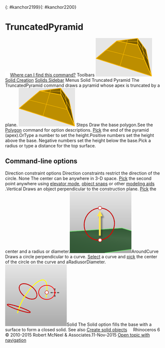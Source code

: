 ---
---

{: #kanchor2199}{: #kanchor2200}
# TruncatedPyramid
 [![images/transparent.gif](images/transparent.gif)Where can I find this command?](javascript:void(0);) Toolbars
![images/truncatedpyramid.png](images/truncatedpyramid.png) [Solid Creation](solid-creation-toolbar.html)  [Solids Sidebar](solids-sidebar-toolbar.html) 
Menus
Solid
Truncated Pyramid
The TruncatedPyramid command draws a pyramid whose apex is truncated by a plane.
![images/truncatedpyramid.png](images/truncatedpyramid.png)
Steps
Draw the base polygon.See the [Polygon](polygon.html) command for option descriptions. [Pick](pick-location.html) the end of the pyramid (apex).OrType a number to set the height.Positive numbers set the height above the base. Negative numbers set the height below the base.Pick a radius or type a distance for the top surface.
## Command-line options
Direction constraint options
Direction constraints restrict the direction of the circle.
None
The center can be anywhere in 3-D space.
 [Pick](pick-location.html) the second point anywhere using [elevator mode](cursor-constraints.html#elevator-mode), [object snaps](object-snaps.html) or other [modeling aids](modeling-aids.html) .Vertical
Draws an object perpendicular to the construction plane.
 [Pick](pick-location.html) the center and a radius or diameter.![images/circle-vertical.png](images/circle-vertical.png)AroundCurve
Draws a circle perpendicular to a curve.
 [Select](select-objects.html) a curve and [pick](pick-location.html) the center of the circle on the curve and aRadiusorDiameter.![images/circle-aroundcurve.png](images/circle-aroundcurve.png)Solid
The Solid option fills the base with a surface to form a closed solid.
See also
 [Create solid objects](sak-solid.html) 
&#160;
&#160;
Rhinoceros 6 © 2010-2015 Robert McNeel &amp; Associates.11-Nov-2015
 [Open topic with navigation](truncatedpyramid.html) 


